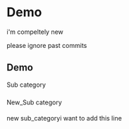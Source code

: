 # Demo

i'm compeltely new

please ignore past commits

## Demo

Sub  category  

### 

New_Sub category

####

new sub_categoryi want to add this line
